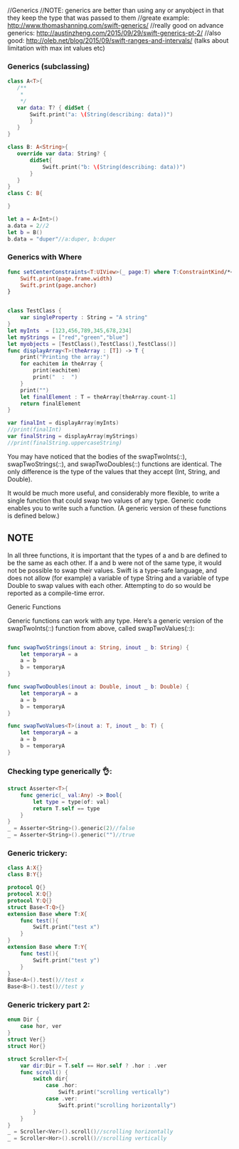 //Generics
//NOTE: generics are better than using any or anyobject in that they keep the type that was passed to them
//greate example: http://www.thomashanning.com/swift-generics/
//really good on advance generics: http://austinzheng.com/2015/09/29/swift-generics-pt-2/
//also good: http://oleb.net/blog/2015/09/swift-ranges-and-intervals/  (talks about limitation with max int values etc)

### Generics (subclassing)

```swift
class A<T>{
   /**
    *
    */
   var data: T? { didSet {
       Swift.print("a: \(String(describing: data))")
       }
   }
}

class B: A<String>{
   override var data: String? {
       didSet{
           Swift.print("b: \(String(describing: data))")
       }
   }
}
class C: B{

}

let a = A<Int>()
a.data = 2//2
let b = B()
b.data = "duper"//a:duper, b:duper
```


### Generics with Where

```swift
func setCenterConstraints<T:UIView>(_ page:T) where T:ConstraintKind/*<--must be protocol*/ {
	Swift.print(page.frame.width)
	Swift.print(page.anchor)
}
```

```swift

class TestClass {
	var singleProperty : String = "A string"
}
let myInts  = [123,456,789,345,678,234]
let myStrings = ["red","green","blue"]
let myobjects = [TestClass(),TestClass(),TestClass()]
func displayArray<T>(theArray : [T]) -> T {
	print("Printing the array:")
	for eachitem in theArray {
		print(eachitem)
		print("  :  ")
	}
	print("")
	let finalElement : T = theArray[theArray.count-1]
	return finalElement
}

var finalInt = displayArray(myInts)
//print(finalInt)
var finalString = displayArray(myStrings)
//print(finalString.uppercaseString)


```



You may have noticed that the bodies of the swapTwoInts(_:_:), swapTwoStrings(_:_:), and swapTwoDoubles(_:_:) functions are identical. The only difference is the type of the values that they accept (Int, String, and Double).

It would be much more useful, and considerably more flexible, to write a single function that could swap two values of any type. Generic code enables you to write such a function. (A generic version of these functions is defined below.)

## NOTE

In all three functions, it is important that the types of a and b are defined to be the same as each other. If a and b were not of the same type, it would not be possible to swap their values. Swift is a type-safe language, and does not allow (for example) a variable of type String and a variable of type Double to swap values with each other. Attempting to do so would be reported as a compile-time error.

Generic Functions

Generic functions can work with any type. Here’s a generic version of the swapTwoInts(_:_:) function from above, called swapTwoValues(_:_:):

```swift

func swapTwoStrings(inout a: String, inout _ b: String) {
    let temporaryA = a
    a = b
    b = temporaryA
}

func swapTwoDoubles(inout a: Double, inout _ b: Double) {
    let temporaryA = a
    a = b
    b = temporaryA
}

func swapTwoValues<T>(inout a: T, inout _ b: T) {
    let temporaryA = a
    a = b
    b = temporaryA
}
```



### Checking type generically 👌:

```swift
struct Asserter<T>{
    func generic(_ val:Any) -> Bool{
        let type = type(of: val)
        return T.self == type
    }
}
_ = Asserter<String>().generic(2)//false
_ = Asserter<String>().generic("")//true
```


### Generic trickery:

```swift
class A:X{}
class B:Y{}

protocol Q{}
protocol X:Q{}
protocol Y:Q{}
struct Base<T:Q>{}
extension Base where T:X{
    func test(){
        Swift.print("test x")
    }
}
extension Base where T:Y{
    func test(){
        Swift.print("test y")
    }
}
Base<A>().test()//test x
Base<B>().test()//test y
```


### Generic trickery part 2:

```swift
enum Dir {
    case hor, ver
}
struct Ver{}
struct Hor{}

struct Scroller<T>{
    var dir:Dir = T.self == Hor.self ? .hor : .ver
    func scroll() {
        switch dir{
            case .hor:
                Swift.print("scrolling vertically")
            case .ver:
                Swift.print("scrolling horizontally")
        }
    }
}
_ = Scroller<Ver>().scroll()//scrolling horizontally
_ = Scroller<Hor>().scroll()//scrolling vertically
```

